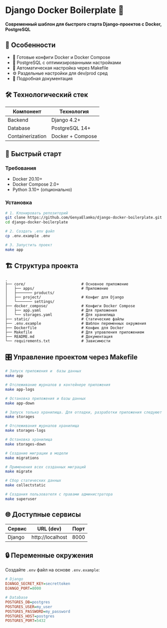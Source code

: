 # Django Docker Boilerplate 🚀

**Современный шаблон для быстрого старта Django-проектов с Docker, PostgreSQL**

## 📌 Особенности

- 🐳 Готовые конфиги Docker и Docker Compose
- 🐘 PostgreSQL с оптимизированными настройками
- 🔧 Автоматическая настройка через Makefile
- ⚙️ Раздельные настройки для dev/prod сред
- 📝 Подробная документация

## 🛠 Технологический стек

| Компонент        | Технология       |
| ---------------- | ---------------- |
| Backend          | Django 4.2+      |
| Database         | PostgreSQL 14+   |
| Containerization | Docker + Compose |

## 🚀 Быстрый старт

### Требования

- Docker 20.10+
- Docker Compose 2.0+
- Python 3.10+ (опционально)

### Установка

```bash
# 1. Клонировать репозиторий
git clone https://github.com/GenyaElamko/django-docker-boilerplate.git
cd django-docker-boilerplate

# 2. Создать .env файл
cp .env.example .env

# 3. Запустить проект
make app
```

## 🏗 Структура проекта

```
.
├── core/                         # Основное приложение
│   ├── apps/                     # Приложение
│   ├─────── products/
│   ├── project/                  # Конфиг для Django
│   └─────── settings/
├── docker_compose/               # Конфиги Docker Compose
│   ├── app.yaml                  # Для приложения
│   └── storages.yaml             # Для хранилища
├── static/                       # Статические файлы
├── .env.example                  # Шаблон переменных окружения
├── Dockerfile                    # Конфик для Docker
├── Makefile                      # Для управления приложением
├── README.md                     # Документация
└── requirements.txt              # Зависимости

```

## 🎛 Управление проектом через Makefile

```bash
# Запуск приложения и  базы данных
make app

# Отслеживание журналов в контейнере приложения
make app-logs

# Остановка приложения и базы данных
make app-down

# Запуск только хранилища. Для отладки, разработки приложения следуюет запускать локально
make storages

# Отслеживания журналов хранилища
make storages-logs

# Остановка хранилища
make storages-down

# Создание миграции в модели
make migrations

# Применения всех созданных миграций
make migrate

# Сбор статических данных
make collectstatic

# Создания пользователя с правами администратора
make superuser
```

## 🌐 Доступные сервисы

| Сервис | URL (dev)        | Порт |
| ------ | ---------------- | ---- |
| Django | http://localhost | 8000 |

## 🔒 Переменные окружения

Создайте `.env` файл на основе `.env.example`:

```ini
# Django
DJANGO_SECRET_KEY=secrettoken
DJANGO_PORT=8000

# Database
POSTGRES_DB=postgres
POSTGRES_USER=my_user
POSTGRES_PASSWORD=my_password
POSTGRES_HOST=postgres
POSTGRES_PORT=5432
```
